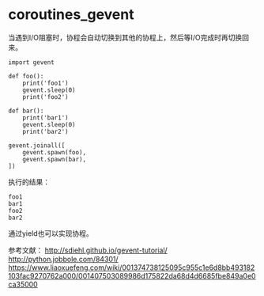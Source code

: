 # coroutines_gevent



当遇到I/O阻塞时，协程会自动切换到其他的协程上，然后等I/O完成时再切换回来。
```
import gevent

def foo():
    print('foo1')
    gevent.sleep(0)
    print('foo2')

def bar():
    print('bar1')
    gevent.sleep(0)
    print('bar2')

gevent.joinall([
    gevent.spawn(foo),
    gevent.spawn(bar),
])
```
执行的结果：
```
foo1
bar1
foo2
bar2
```

通过yield也可以实现协程。

参考文献：
http://sdiehl.github.io/gevent-tutorial/
http://python.jobbole.com/84301/
https://www.liaoxuefeng.com/wiki/001374738125095c955c1e6d8bb493182103fac9270762a000/001407503089986d175822da68d4d6685fbe849a0e0ca35000